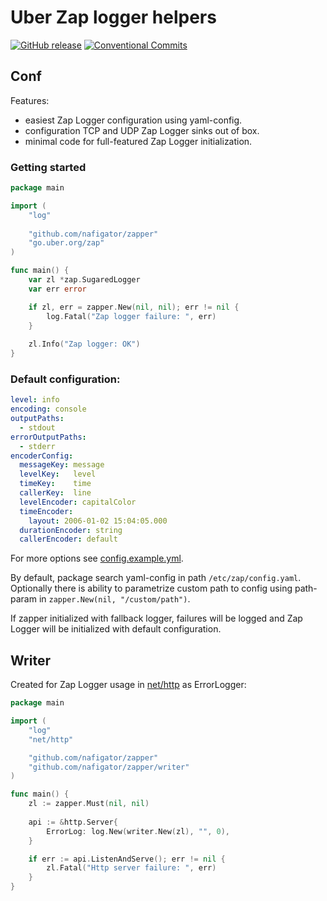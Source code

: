 # Uber Zap logger helpers
[![GitHub release][Release img]][Release src] [![Conventional Commits][Conventional commits badge]][Conventional commits src]

## Conf
Features:
- easiest Zap Logger configuration using yaml-config.
- configuration TCP and UDP Zap Logger sinks out of box.
- minimal code for full-featured Zap Logger initialization. 

### Getting started

```go
package main

import (
	"log"
	
	"github.com/nafigator/zapper"
	"go.uber.org/zap"
)

func main() {
	var zl *zap.SugaredLogger
	var err error

	if zl, err = zapper.New(nil, nil); err != nil {
		log.Fatal("Zap logger failure: ", err)
	}
	
	zl.Info("Zap logger: OK")
}
```

### Default configuration:
```yaml
level: info
encoding: console
outputPaths:
  - stdout
errorOutputPaths:
  - stderr
encoderConfig:
  messageKey: message
  levelKey:   level
  timeKey:    time
  callerKey:  line
  levelEncoder: capitalColor
  timeEncoder:
    layout: 2006-01-02 15:04:05.000
  durationEncoder: string
  callerEncoder: default
```

For more options see [config.example.yml][Config example].

By default, package search yaml-config in path `/etc/zap/config.yaml`.
Optionally there is ability to parametrize custom path to config using path-param in `zapper.New(nil, "/custom/path")`.

If zapper initialized with fallback logger, failures will be logged and Zap Logger will be initialized with default
configuration.

## Writer
Created for Zap Logger usage in [net/http][net/http] as ErrorLogger:
```go
package main

import (
	"log"
	"net/http"

	"github.com/nafigator/zapper"
	"github.com/nafigator/zapper/writer"
)

func main() {
	zl := zapper.Must(nil, nil)
	
	api := &http.Server{
		ErrorLog: log.New(writer.New(zl), "", 0),
	}

	if err := api.ListenAndServe(); err != nil {
		zl.Fatal("Http server failure: ", err)
    }
}
```

[Release img]: https://img.shields.io/badge/release-0.2.0-red.svg
[Release src]: https://github.com/nafigator/zap
[Conventional commits src]: https://conventionalcommits.org
[Conventional commits badge]: https://img.shields.io/badge/Conventional%20Commits-1.0.0-yellow.svg
[Config example]: https://github.com/nafigator/zapper/blob/main/config.example.yml
[net/http]: https://pkg.go.dev/net/http
